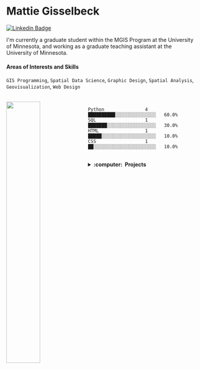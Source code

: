 <h1 align="left">Mattie Gisselbeck</h1>


[![Linkedin Badge](https://img.shields.io/badge/-mattiegisselbeck-blue?style=flat-square&logo=Linkedin&logoColor=white&link=https://www.linkedin.com/in/mattiegisselbeck/)](https://www.linkedin.com/in/mattiegisselbeck/)

I'm currently a graduate student within the MGIS Program at the University of Minnesota, and working as a graduate teaching assistant at the University of Minnesota.


#### Areas of Interests and Skills
`GIS Programming`, `Spatial Data Science`, `Graphic Design`, `Spatial Analysis`, `Geovisualization`, `Web Design`

<br>
<a href="https://github.com/mattiegisselbeck/github-readme-stats"><img align="left" width="42%" src="https://github-readme-stats.vercel.app/api/top-langs/?username=mattiegisselbeck&layout=compact&theme=github_dark" /></a>


```text
Python               4        ██████████░░░░░░░░░░░░░░░   60.0% 
SQL                  1        ███████░░░░░░░░░░░░░░░░░░   30.0% 
HTML                 1        █████░░░░░░░░░░░░░░░░░░░░   10.0% 
CSS                  1        ██░░░░░░░░░░░░░░░░░░░░░░░   10.0%
```
<br>

<details>
  <summary><b>:computer: &nbsp;Projects</b></summary>
